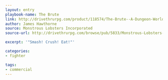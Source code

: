 ```yaml
---
layout: entry
playbook-name: The Brute
link: http://drivethrurpg.com/product/118574/The-Brute--A-Dungeon-World-Playbook
author: James Hawthorne
source: Monstrous Lobsters Incorporated
source-url: http://drivethrurpg.com/browse/pub/5833/Monstrous-Lobsters-Incorporated

excerpt: '"Smash! Crush! Eat!"'

categories:
- fighter

tags:
- commercial
---
```

